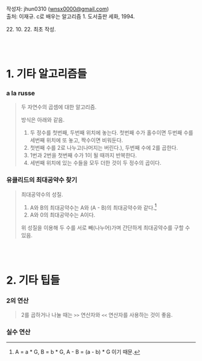 작성자: jhun0310 (wnsx0000@gmail.com)<br>
출처: 이재규. c로 배우는 알고리즘 1. 도서출판 세화, 1994.

22\. 10\. 22\. 최초 작성.

<br>
<br>

# 1. 기타 알고리즘들

### a la russe

> 두 자연수의 곱셈에 대한 알고리즘.
>
> 방식은 아래와 같음.<br>
> 1. 두 정수를 첫번째, 두번째 위치에 놓는다. 첫번째 수가 홀수이면 두번째 수를 세번째 위치에 또 놓고, 짝수이면 비워둔다.
> 2. 첫번째 수를 2로 나누고(나머지는 버린다.), 두번째 수에 2를 곱한다. 
> 3. 1번과 2번을 첫번째 수가 1이 될 때까지 반복한다.
> 4. 세번째 위치에 있는 수들을 모두 더한 것이 두 정수의 곱이다.

### 유클리드의 최대공약수 찾기

> 최대공약수의 성질.
> 1. A와 B의 최대공약수는 A와 (A - B)의 최대공약수와 같다.[^1-1]
> 2. A와 0의 최대공약수는 A이다.
>
> 위 성질을 이용해 두 수를 서로 빼(나누어)가며 간단하게 최대공약수를 구할 수 있음.

<br>
<br>

# 2. 기타 팁들

### 2의 연산

> 2를 곱하거나 나눌 때는 `>>` 연산자와 `<<` 연산자를 사용하는 것이 좋음.

### 실수 연산

> 



[^1-1]: A = a * G, B = b * G, A - B = (a - b) * G 이기 때문.